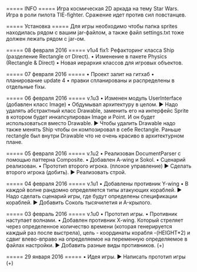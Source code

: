 ===== INFO =====
Игра космическая 2D аркада на тему Star Wars. Игра в роли пилота TIE-fighter. Сражение идет против сил повстанцев.

===== Установка =====
Для игры необходимо чтобы папка sprites находилась рядом с вашим jar-файлом, а также файл settings.txt тоже должен лежать рядом с jar-ом.


===== 08 февраля 2016 =====
v1u4 fix1: Рефакторинг класса Ship (разделение Rectangle от Direct).
• Изменение в пакете Physics (Rectangle & Direct)
• Новая иерархия классов для игровых объектов.

===== 07 февраля 2016 =====
• Проект залит на гитхаб
• планирование update 4
• правки спланированы и распределены в отдельные fixы.

===== 06 февраля 2016 =====
v.1u3
• Изменен модуль UserInterface (добавлен класс Image)
• Обдумывал архитектуру в целом.
► Надо удалять абстрактный класс Drawable, заменить его на интерфейс Sprite в котором будет инкапсулирован Image и Point. И он будет использоваться вместо Drawable.
► Чтобы удалить Drawable надо также менять Ship чтобы он композировал в себе Rectangle. Раньше rectangle был внутри Drawable что не очень красиво в архитектурном плане.

===== 05 февраля 2016 =====
v.1u2
• Реализован DocumentParser с помощью паттерна Composite.
• Добавлен A-wing и Sokol.
• Сценарий реализован.
• Прототип второго игрока. (плохое управление)
► Сделать второго игрока (добить).
► Реализовать строй.

===== 04 февраля 2016 =====
v.1u1
• Добавлены противник Y-wing
• В каждой волне рандомно определяется типы атакующих кораблей.
► Надо сделать сценарий игры, где будут определены спецификации кораблей. 
► Добавить Соколь тысячилетия и A-крылого.

===== 03 февраль 2016 =====
v.1u0
• Прототип игры.
• Противник наступает волнами.
• Добавлен противник X-wing. Который стреляет через определенное количество времени (которая генерируется каждый раз после выстрела), цель - координаты корабля -(HEIGHT*2) и сдвиг влево-вправо на определяемое на переменную определяемое в файлах настройки.
► Добавить разные виды противников. (+)

===== 29 января 2016 =====
• Идея игры.
► Написать прототип игры (+)